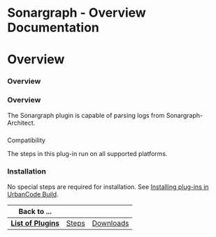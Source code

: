 
Sonargraph - Overview Documentation
===================================

# Overview




### Overview




 


### Overview


The Sonargraph plugin is capable of parsing logs from Sonargraph-Architect.


### 
Compatibility


The steps in this plug-in run on all supported platforms.


### Installation


No special steps are 
required for installation. See [Installing plug-ins in UrbanCode 
Build](http://www-01.ibm.com/support/knowledgecenter/#!/SS8NMD_6.1.0/com.ibm.ucbuild.doc/topics/plugin_ch.html 
"Installing plug-ins in UrbanCode Build").




|Back to ...|||
| :---: | :---: | :---: |
|[**List of Plugins**](../../index.md)|[Steps](./steps.md)|[Downloads](./downloads.md)|
